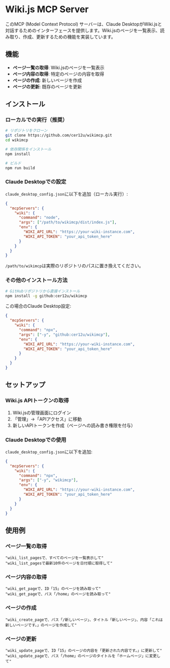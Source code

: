 # Wiki.js MCP Server

このMCP (Model Context Protocol) サーバーは、Claude DesktopがWiki.jsと対話するためのインターフェースを提供します。Wiki.jsのページを一覧表示、読み取り、作成、更新するための機能を実装しています。

## 機能

* **ページ一覧の取得**: Wiki.jsのページを一覧表示
* **ページ内容の取得**: 特定のページの内容を取得
* **ページの作成**: 新しいページを作成
* **ページの更新**: 既存のページを更新

## インストール

### ローカルでの実行（推奨）

```bash
# リポジトリをクローン
git clone https://github.com/cer12u/wikimcp.git
cd wikimcp

# 依存関係をインストール
npm install

# ビルド
npm run build
```

### Claude Desktopでの設定

`claude_desktop_config.json`に以下を追加（ローカル実行）:

```json
{
  "mcpServers": {
    "wiki": {
      "command": "node",
      "args": ["/path/to/wikimcp/dist/index.js"],
      "env": {
        "WIKI_API_URL": "https://your-wiki-instance.com",
        "WIKI_API_TOKEN": "your_api_token_here"
      }
    }
  }
}
```

`/path/to/wikimcp`は実際のリポジトリのパスに置き換えてください。

### その他のインストール方法

```bash
# GitHubリポジトリから直接インストール
npm install -g github:cer12u/wikimcp
```

この場合のClaude Desktop設定:

```json
{
  "mcpServers": {
    "wiki": {
      "command": "npx",
      "args": ["-y", "github:cer12u/wikimcp"],
      "env": {
        "WIKI_API_URL": "https://your-wiki-instance.com",
        "WIKI_API_TOKEN": "your_api_token_here"
      }
    }
  }
}
```

## セットアップ

### Wiki.js APIトークンの取得

1. Wiki.jsの管理画面にログイン
2. 「管理」→「APIアクセス」に移動
3. 新しいAPIトークンを作成（ページへの読み書き権限を付与）

### Claude Desktopでの使用

`claude_desktop_config.json`に以下を追加:

```json
{
  "mcpServers": {
    "wiki": {
      "command": "npx",
      "args": ["-y", "wikimcp"],
      "env": {
        "WIKI_API_URL": "https://your-wiki-instance.com",
        "WIKI_API_TOKEN": "your_api_token_here"
      }
    }
  }
}
```

## 使用例

### ページ一覧の取得
```
"wiki_list_pagesで、すべてのページを一覧表示して"
"wiki_list_pagesで最新10件のページを日付順に取得して"
```

### ページ内容の取得
```
"wiki_get_pageで、ID「15」のページを読み取って"
"wiki_get_pageで、パス「/home」のページを読み取って"
```

### ページの作成
```
"wiki_create_pageで、パス「/新しいページ」、タイトル「新しいページ」、内容「これは新しいページです。」のページを作成して"
```

### ページの更新
```
"wiki_update_pageで、ID「15」のページの内容を「更新された内容です。」に更新して"
"wiki_update_pageで、パス「/home」のページのタイトルを「ホームページ」に変更して"
```
